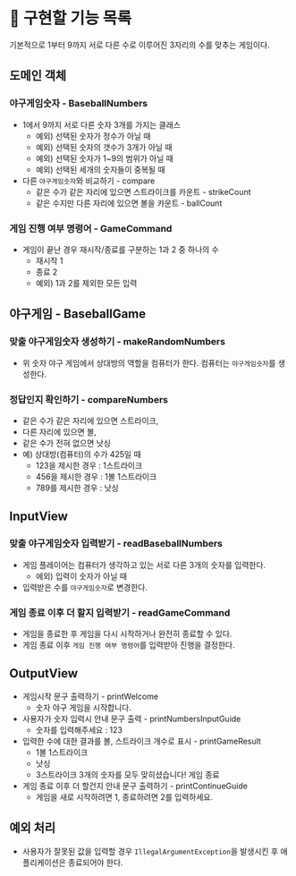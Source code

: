 
# 🚀 구현할 기능 목록
기본적으로 1부터 9까지 서로 다른 수로 이루어진 3자리의 수를 맞추는 게임이다.

## 도메인 객체
### 야구게임숫자 - BaseballNumbers
- 1에서 9까지 서로 다른 숫자 3개를 가지는 클래스
  - 예외) 선택된 숫자가 정수가 아닐 때
  - 예외) 선택된 숫자의 갯수가 3개가 아닐 때
  - 예외) 선택된 숫자가 1~9의 범위가 아닐 때
  - 예외) 선택된 세개의 숫자들이 중복될 때
- 다른 `야구게임숫자`와 비교하기 - compare
  - 같은 수가 같은 자리에 있으면 스트라이크를 카운트 - strikeCount
  - 같은 수지만 다른 자리에 있으면 볼을 카운트 - ballCount

### 게임 진행 여부 명령어 - GameCommand
- 게임이 끝난 경우 재시작/종료를 구분하는 1과 2 중 하나의 수
  - 재시작 1
  - 종료 2
  - 예외) 1과 2를 제외한 모든 입력


## 야구게임 - BaseballGame
### 맞출 야구게임숫자 생성하기 - makeRandomNumbers
- 위 숫자 야구 게임에서 상대방의 역할을 컴퓨터가 한다. 컴퓨터는 `야구게임숫자`를 생성한다.

### 정답인지 확인하기 - compareNumbers
- 같은 수가 같은 자리에 있으면 스트라이크, 
- 다른 자리에 있으면 볼, 
- 같은 수가 전혀 없으면 낫싱
- 예) 상대방(컴퓨터)의 수가 425일 때
    - 123을 제시한 경우 : 1스트라이크
    - 456을 제시한 경우 : 1볼 1스트라이크
    - 789를 제시한 경우 : 낫싱


## InputView
### 맞출 야구게임숫자 입력받기 - readBaseballNumbers
- 게임 플레이어는 컴퓨터가 생각하고 있는 서로 다른 3개의 숫자를 입력한다.
    - 에외) 입력이 숫자가 아닐 때
- 입력받은 수를 `야구게임숫자`로 변경한다.

### 게임 종료 이후 더 할지 입력받기 - readGameCommand
- 게임을 종료한 후 게임을 다시 시작하거나 완전히 종료할 수 있다.
- 게임 종료 이후 `게임 진행 여부 명령어`를 입력받아 진행을 결정한다.


## OutputView
- 게임시작 문구 출력하기 - printWelcome
  - 숫자 야구 게임을 시작합니다.
- 사용자가 숫자 입력시 안내 문구 출력 - printNumbersInputGuide
  - 숫자를 입력해주세요 : 123
- 입력한 수에 대한 결과를 볼, 스트라이크 개수로 표시 - printGameResult
  - 1볼 1스트라이크
  - 낫싱
  - 3스트라이크
    3개의 숫자를 모두 맞히셨습니다! 게임 종료
- 게임 종료 이후 더 할건지 안내 문구 출력하기 - printContinueGuide
  - 게임을 새로 시작하려면 1, 종료하려면 2를 입력하세요.

## 예외 처리
- 사용자가 잘못된 값을 입력할 경우 `IllegalArgumentException`을 발생시킨 후 애플리케이션은 종료되어야 한다.
